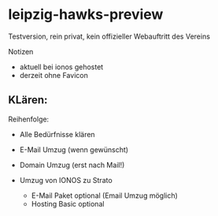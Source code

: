 # leipzig-hawks-preview
Testversion, rein privat, kein offizieller Webauftritt des Vereins

Notizen
- aktuell bei ionos gehostet
- derzeit ohne Favicon

KLären:
- 

Reihenfolge:
- Alle Bedürfnisse klären
- E-Mail Umzug (wenn gewünscht)
- Domain Umzug (erst nach Mail!)

- Umzug von IONOS zu Strato
  - E-Mail Paket optional (Email Umzug möglich)
  - Hosting Basic optional
